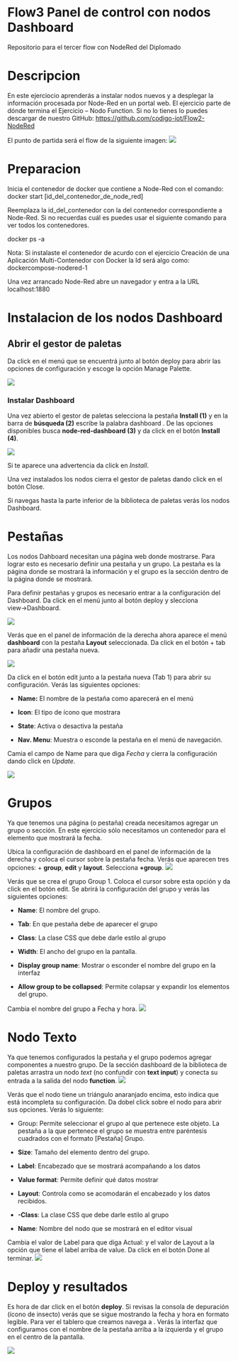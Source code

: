 # Flow3 Panel de control con nodos Dashboard
Repositorio para el tercer flow con NodeRed del Diplomado


# Descripcion
En este ejerciocio aprenderás a instalar nodos nuevos y a desplegar la información procesada por Node-Red en un portal web. El ejercicio parte de dónde termina el Ejercicio – Nodo Function. Si no lo tienes lo puedes descargar de nuestro GitHub: https://github.com/codigo-iot/Flow2-NodeRed


El punto de partida será el flow de la siguiente imagen:
![](flow3/figura1.png)

# Preparacion

Inicia el contenedor de docker que contiene a Node-Red con el comando:
docker start [id_del_contenedor_de_node_red]

Reemplaza la id_del_contenedor con la del contenedor correspondiente a Node-Red. Si no recuerdas cuál es puedes usar el siguiente comando para ver todos los contenedores.

docker ps -a

Nota: Si instalaste el contenedor de acurdo con el ejercicio Creación de una Aplicación Multi-Contenedor con Docker la Id será algo como: dockercompose-nodered-1

Una vez arrancado Node-Red abre un navegador y entra a la URL localhost:1880

# Instalacion de los nodos Dashboard
## Abrir el gestor de paletas

Da click en el menú que se encuentrá junto al botón deploy para abrir las opciones de configuración y escoge la opción Manage Palette.

![](flow3/figura3.png)

### Instalar Dashboard

Una vez abierto el gestor de paletas selecciona la pestaña __Install (1)__ y en la barra de __búsqueda (2)__ escribe la palabra dashboard . De las opciones disponibles busca __node-red-dashboard (3)__ y da click en el botón __Install (4)__. 

![](flow3/figura4.png)

Si te aparece una advertencia da click en _Install_.

Una vez instalados los nodos cierra el gestor de paletas dando click en el botón Close.

Si navegas hasta la parte inferior de la biblioteca de paletas verás los nodos Dashboard.

# Pestañas

 Los nodos Dahboard necesitan una página web donde mostrarse. Para lograr esto es necesario definir una pestaña y un grupo. La pestaña es la página donde se mostrará la información y el grupo es la sección dentro de la página donde se mostrará.

Para definir pestañas y grupos es necesario entrar a la configuración del Dashboard. Da click en el menú junto al botón deploy y slecciona view→Dashboard.

![](flow3/figura5.png)

Verás que en el panel de información de la derecha ahora aparece el menú __dashboard__ con la pestaña __Layout__ seleccionada. Da click en el botón + tab para añadir una pestaña nueva. 

![](flow3/figura6.png)

Da click en el botón edit junto a la pestaña nueva (Tab 1) para abrir su configuración. Verás las siguientes opciones:

- __Name:__ El nombre de la pestaña como aparecerá en el menú

- __Icon__: El tipo de ícono que mostrara

- __State__: Activa o desactiva la pestaña

- __Nav. Menu__: Muestra o esconde la pestaña en el menú de navegación.

Camia el campo de Name para que diga *Fecha* y cierra la configuración dando click en _*Update*_.

![](flow3/figura7.png)

# Grupos

 Ya que tenemos una página (o pestaña) creada necesitamos agregar un grupo o sección. En este ejercicio sólo necesitamos un contenedor para el elemento que mostrará la fecha.

Ubica la configuración de dashboard en el panel de información de la derecha y coloca el cursor sobre la pestaña fecha. Verás que aparecen tres opciones: + __group__, __edit__ y __layout__. Selecciona __+group__. 
![](flow3/figura8.png)

Verás que se crea el grupo Group 1. Coloca el cursor sobre esta opción y da click en el botón edit. Se abrirá la configuración del grupo y verás las siguientes opciones:

- __Name__: El nombre del grupo.

- __Tab__: En que pestaña debe de aparecer el grupo

- __Class__: La clase CSS que debe darle estilo al grupo

- __Width__: El ancho del grupo en la pantalla.

- __Display group name__: Mostrar o esconder el nombre del grupo en la interfaz

- __Allow group to be collapsed__: Permite colapsar y expandir los elementos del grupo.

Cambia el nombre del grupo a Fecha y hora.
![](flow3/figura9.png)

# Nodo Texto

Ya que tenemos configurados la pestaña y el grupo podemos agregar componentes a nuestro grupo. De la sección dashboard de la biblioteca de paletas arrastra un nodo _text_ (no confundir con __text input__) y conecta su entrada a la salida del nodo __function__.
![](flow3/figura10.png)

Verás que el nodo tiene un triángulo anaranjado encima, esto indica que está incompleta su configuración. Da dobel click sobre el nodo para abrir sus opciones. Verás lo siguiente:

- Group: Permite seleccionar el grupo al que pertenece este objeto. La pestaña a la que pertenece el grupo se muestra entre paréntesis cuadrados con el formato [Pestaña] Grupo.

- __Size__: Tamaño del elemento dentro del grupo.

- __Label__: Encabezado que se mostrará acompañando a los datos

- __Value format__: Permite definir qué datos mostrar

- __Layout__: Controla como se acomodarán el encabezado y los datos recibidos.

- __-Class__: La clase CSS que debe darle estilo al grupo

- __Name__: Nombre del nodo que se mostrará en el editor visual

Cambia el valor de Label para que diga Actual: y el valor de Layout a la opción que tiene el label arriba de value. Da click en el botón Done al terminar.
![](flow3/figura11.png)

# Deploy y resultados

Es hora de dar click en el botón __deploy__. Si revisas la consola de depuración (ícono de insecto) verás que se sigue mostrando la fecha y hora en formato legible. Para ver el tablero que creamos navega a [](localhost:1880/ui). Verás la interfaz que configuramos con el nombre de la pestaña arriba a la izquierda y el grupo en el centro de la pantalla.

![](flow3/resultado.png)
